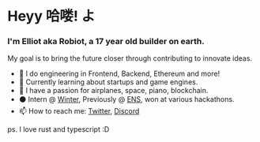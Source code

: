 # Heyy 哈喽! よ


### I'm Elliot aka Robiot, a 17 year old builder on earth.

My goal is to bring the future closer through contributing to innovate ideas.
<!-- test !-->

- 👾 I do engineering in Frontend, Backend, Ethereum and more!
- 👀 Currently learning about startups and game engines.
- 🌌 I have a passion for airplanes, space, piano, blockchain.
- ⚫ Intern @ [Winter](https://winter.ax), Previously @ [ENS](https://ens.domains), won at various hackathons.
- 📫 How to reach me: [Twitter](https://twitter.com/robiot), [Discord](https://discord.gg/3Pf8Xu5Kjm)


ps. I love rust and typescript :D

